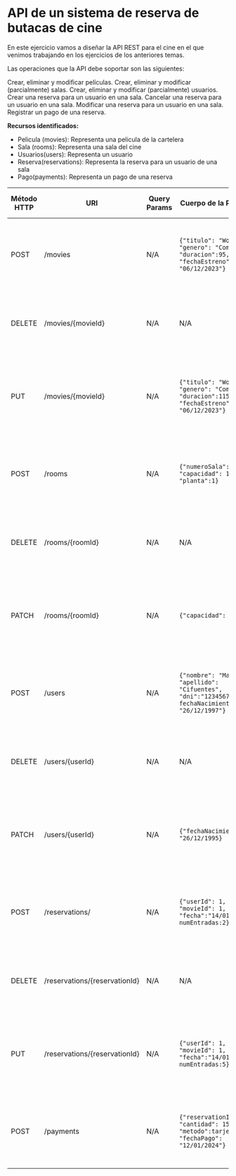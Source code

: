 # API de un sistema de reserva de butacas de cine

En este ejercicio vamos a diseñar la API REST para el cine en el que venimos trabajando en los ejercicios de los anteriores temas.

Las operaciones que la API debe soportar son las siguientes:

Crear, eliminar y modificar películas.
Crear, eliminar y modificar (parcialmente) salas.
Crear, eliminar y modificar (parcialmente) usuarios.
Crear una reserva para un usuario en una sala.
Cancelar una reserva para un usuario en una sala.
Modificar una reserva para un usuario en una sala.
Registrar un pago de una reserva.

**Recursos identificados:**
- Pelicula (movies): Representa una pelicula de la cartelera
- Sala (rooms): Representa una sala del cine
- Usuarios(users): Representa un usuario
- Reserva(reservations): Representa la reserva para un usuario de una sala
- Pago(payments): Representa un pago de una reserva

| Método HTTP | URI                           | Query Params | Cuerpo de la Petición                                                                            | Cuerpo de la Respuesta                                                                                       | Códigos de Respuesta                                                       |
|-------------|-------------------------------|--------------|--------------------------------------------------------------------------------------------------|--------------------------------------------------------------------------------------------------------------|----------------------------------------------------------------------------|
| POST        | /movies                       | N/A          | `{"titulo": "Wonka", "genero": "Comedia", "duracion":95, "fechaEstreno": "06/12/2023"}`          | `{"movieId":1 ,"titulo": "Wonka", "genero": "Comedia", "duracion":95, "fechaEstreno": "06/12/2023"}`         | 201 Created<br/>400 Bad Request<br/>500 Internal Server Error              |
| DELETE      | /movies/{movieId}             | N/A          | N/A                                                                                              | `{"message": "Film deleted"}`                                                                                | 200 OK<br/>404 Not Found<br/>500 Internal Server Error                     |
| PUT         | /movies/{movieId}             | N/A          | `{"titulo": "Wonka", "genero": "Comedia", "duracion":115, "fechaEstreno": "06/12/2023"}`         | `{"movie":1 ,"titulo": "Wonka", "genero": "Comedia", "duracion":115, "fechaEstreno": "06/12/2023"}`          | 200 OK<br/>400 Bad Request<br/>404 Not Found<br/>500 Internal Server Error |
| POST        | /rooms                        | N/A          | `{"numeroSala": 1, "capacidad": 144, "planta":1}`                                                | `{"roomId":1 ,"numeroSala": 1, "capacidad": 144, "planta":1}`                                                | 201 Created<br/>400 Bad Request<br/>500 Internal Server Error              |
| DELETE      | /rooms/{roomId}               | N/A          | N/A                                                                                              | `{"message": "Room deleted"}`                                                                                | 200 OK<br/>404 Not Found<br/>500 Internal Server Error                     |
| PATCH       | /rooms/{roomId}               | N/A          | `{"capacidad": 138}`                                                                             | `{"roomId":1 ,"numeroSala": 1, "capacidad": 138, "planta":1}`                                                | 200 OK<br/>400 Bad Request<br/>404 Not Found<br/>500 Internal Server Error |
| POST        | /users                        | N/A          | `{"nombre": "María", "apellido": "Cifuentes", "dni":"12345678A", fechaNacimiento: "26/12/1997"}` | `{"userId":1 ,"nombre": "María", "apellido": "Cifuentes", "dni":"12345678A", fechaNacimiento: "26/12/1997"}` | 201 Created<br/>400 Bad Request<br/>500 Internal Server Error              |
| DELETE      | /users/{userId}               | N/A          | N/A                                                                                              | `{"message": "User deleted"}`                                                                                | 200 OK<br/>404 Not Found<br/>500 Internal Server Error                     |
| PATCH       | /users/{userId}               | N/A          | `{"fechaNacimiento": "26/12/1995}`                                                               | `{"userId":1 ,"nombre": "María", "apellido": "Cifuentes", "dni":"12345678A", fechaNacimiento: "26/12/1995"}` | 200 OK<br/>400 Bad Request<br/>404 Not Found<br/>500 Internal Server Error |
| POST        | /reservations/                | N/A          | `{"userId": 1, "movieId": 1, "fecha":"14/01/2024", numEntradas:2}`                               | `{"reservationId":1, "userId": 1, "movieId": 1, "fecha":"14/01/2024", numEntradas:2}`                        | 201 Created<br/>400 Bad Request<br/>500 Internal Server Error              |
| DELETE      | /reservations/{reservationId} | N/A          | N/A                                                                                              | `{"message": "Reservation deleted"}`                                                                         | 200 OK<br/>404 Not Found<br/>500 Internal Server Error                     |
| PUT         | /reservations/{reservationId} | N/A          | `{"userId": 1, "movieId": 1, "fecha":"14/01/2024", numEntradas:5}`                               | `{"reservationId":1, "userId": 1, "movieId": 1, "fecha":"14/01/2024", numEntradas:5}`                        | 200 OK<br/>400 Bad Request<br/>404 Not Found<br/>500 Internal Server Error |
| POST        | /payments                     | N/A          | `{"reservationId": 1, "cantidad": 15, "metodo":tarjeta, "fechaPago": "12/01/2024"}`              | `{"paymentId":1 ,"reservationId": 1, "cantidad": 15, "metodo":tarjeta", "fechaPago": "12/01/2024"}`          | 201 Created<br/>400 Bad Request<br/>500 Internal Server Error              |


